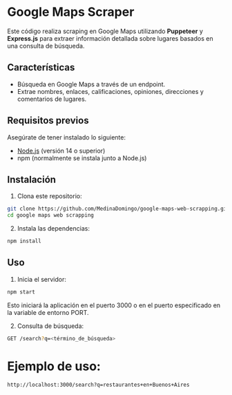 # Google Maps Scraper

Este código realiza scraping en Google Maps utilizando **Puppeteer** y **Express.js** para extraer información detallada sobre lugares basados en una consulta de búsqueda.

## Características

- Búsqueda en Google Maps a través de un endpoint.
- Extrae nombres, enlaces, calificaciones, opiniones, direcciones y comentarios de lugares.

## Requisitos previos

Asegúrate de tener instalado lo siguiente:

- [Node.js](https://nodejs.org/) (versión 14 o superior)
- npm (normalmente se instala junto a Node.js)

## Instalación

1. Clona este repositorio:

```bash
git clone https://github.com/MedinaDomingo/google-maps-web-scrapping.git
cd google maps web scrapping
```

2. Instala las dependencias:

```bash 
npm install
```
## Uso
1. Inicia el servidor:
```bash 
npm start
```
Esto iniciará la aplicación en el puerto 3000 o en el puerto especificado en la variable de entorno PORT.

2. Consulta de búsqueda:
```bash
GET /search?q=<término_de_búsqueda>
```

# Ejemplo de uso:
```bash
http://localhost:3000/search?q=restaurantes+en+Buenos+Aires
```
